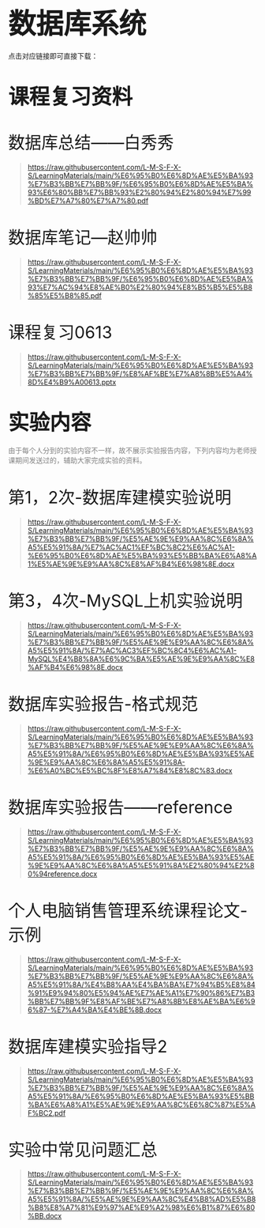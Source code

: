 # <span style="font-size: 2.0em; font-weight: bold;">数据库系统</span>

点击对应链接即可直接下载：

# <span style="font-size: 1.5em; font-weight: bold;">课程复习资料</span>

# <span style="font-size: 1.2em; font-weight: lighter;">数据库总结——白秀秀</span>

>  https://raw.githubusercontent.com/L-M-S-F-X-S/LearningMaterials/main/%E6%95%B0%E6%8D%AE%E5%BA%93%E7%B3%BB%E7%BB%9F/%E6%95%B0%E6%8D%AE%E5%BA%93%E6%80%BB%E7%BB%93%E2%80%94%E2%80%94%E7%99%BD%E7%A7%80%E7%A7%80.pdf

# <span style="font-size: 1.2em; font-weight: lighter;">数据库笔记—赵帅帅</span>

>  https://raw.githubusercontent.com/L-M-S-F-X-S/LearningMaterials/main/%E6%95%B0%E6%8D%AE%E5%BA%93%E7%B3%BB%E7%BB%9F/%E6%95%B0%E6%8D%AE%E5%BA%93%E7%AC%94%E8%AE%B0%E2%80%94%E8%B5%B5%E5%B8%85%E5%B8%85.pdf

# <span style="font-size: 1.2em; font-weight: lighter;">课程复习0613</span>

>  https://raw.githubusercontent.com/L-M-S-F-X-S/LearningMaterials/main/%E6%95%B0%E6%8D%AE%E5%BA%93%E7%B3%BB%E7%BB%9F/%E8%AF%BE%E7%A8%8B%E5%A4%8D%E4%B9%A00613.pptx

# <span style="font-size: 1.5em; font-weight: bold;">实验内容</span>

<span style="font-size: 1.0em; font-weight: normal; color: gray;">  由于每个人分到的实验内容不一样，故不展示实验报告内容，下列内容均为老师授课期间发送过的，辅助大家完成实验的资料。</span>

# <span style="font-size: 1.2em; font-weight: lighter;">第1，2次-数据库建模实验说明</span>

>  https://raw.githubusercontent.com/L-M-S-F-X-S/LearningMaterials/main/%E6%95%B0%E6%8D%AE%E5%BA%93%E7%B3%BB%E7%BB%9F/%E5%AE%9E%E9%AA%8C%E6%8A%A5%E5%91%8A/%E7%AC%AC1%EF%BC%8C2%E6%AC%A1-%E6%95%B0%E6%8D%AE%E5%BA%93%E5%BB%BA%E6%A8%A1%E5%AE%9E%E9%AA%8C%E8%AF%B4%E6%98%8E.docx

# <span style="font-size: 1.2em; font-weight: lighter;">第3，4次-MySQL上机实验说明</span>

>  https://raw.githubusercontent.com/L-M-S-F-X-S/LearningMaterials/main/%E6%95%B0%E6%8D%AE%E5%BA%93%E7%B3%BB%E7%BB%9F/%E5%AE%9E%E9%AA%8C%E6%8A%A5%E5%91%8A/%E7%AC%AC3%EF%BC%8C4%E6%AC%A1-MySQL%E4%B8%8A%E6%9C%BA%E5%AE%9E%E9%AA%8C%E8%AF%B4%E6%98%8E.docx

# <span style="font-size: 1.2em; font-weight: lighter;">数据库实验报告-格式规范</span>

>  https://raw.githubusercontent.com/L-M-S-F-X-S/LearningMaterials/main/%E6%95%B0%E6%8D%AE%E5%BA%93%E7%B3%BB%E7%BB%9F/%E5%AE%9E%E9%AA%8C%E6%8A%A5%E5%91%8A/%E6%95%B0%E6%8D%AE%E5%BA%93%E5%AE%9E%E9%AA%8C%E6%8A%A5%E5%91%8A-%E6%A0%BC%E5%BC%8F%E8%A7%84%E8%8C%83.docx

# <span style="font-size: 1.2em; font-weight: lighter;">数据库实验报告——reference</span>

>  https://raw.githubusercontent.com/L-M-S-F-X-S/LearningMaterials/main/%E6%95%B0%E6%8D%AE%E5%BA%93%E7%B3%BB%E7%BB%9F/%E5%AE%9E%E9%AA%8C%E6%8A%A5%E5%91%8A/%E6%95%B0%E6%8D%AE%E5%BA%93%E5%AE%9E%E9%AA%8C%E6%8A%A5%E5%91%8A%E2%80%94%E2%80%94reference.docx

# <span style="font-size: 1.2em; font-weight: lighter;">个人电脑销售管理系统课程论文-示例</span>

>  https://raw.githubusercontent.com/L-M-S-F-X-S/LearningMaterials/main/%E6%95%B0%E6%8D%AE%E5%BA%93%E7%B3%BB%E7%BB%9F/%E5%AE%9E%E9%AA%8C%E6%8A%A5%E5%91%8A/%E4%B8%AA%E4%BA%BA%E7%94%B5%E8%84%91%E9%94%80%E5%94%AE%E7%AE%A1%E7%90%86%E7%B3%BB%E7%BB%9F%E8%AF%BE%E7%A8%8B%E8%AE%BA%E6%96%87-%E7%A4%BA%E4%BE%8B.docx

# <span style="font-size: 1.2em; font-weight: lighter;">数据库建模实验指导2</span>

>  https://raw.githubusercontent.com/L-M-S-F-X-S/LearningMaterials/main/%E6%95%B0%E6%8D%AE%E5%BA%93%E7%B3%BB%E7%BB%9F/%E5%AE%9E%E9%AA%8C%E6%8A%A5%E5%91%8A/%E6%95%B0%E6%8D%AE%E5%BA%93%E5%BB%BA%E6%A8%A1%E5%AE%9E%E9%AA%8C%E6%8C%87%E5%AF%BC2.pdf

# <span style="font-size: 1.2em; font-weight: lighter;">实验中常见问题汇总</span>

>  https://raw.githubusercontent.com/L-M-S-F-X-S/LearningMaterials/main/%E6%95%B0%E6%8D%AE%E5%BA%93%E7%B3%BB%E7%BB%9F/%E5%AE%9E%E9%AA%8C%E6%8A%A5%E5%91%8A/%E5%AE%9E%E9%AA%8C%E4%B8%AD%E5%B8%B8%E8%A7%81%E9%97%AE%E9%A2%98%E6%B1%87%E6%80%BB.docx